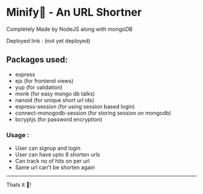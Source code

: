 # Minify🤏 - An URL Shortner
Completely Made by NodeJS along with mongoDB

Deployed link : (not yet deployed)

## Packages used:
- express
- ejs (for frontend views)
- yup (for validation)
- monk (for easy mongo db talks)
- nanoid (for unique short url ids)
- express-session (for using session based login)
- connect-monogodb-session (for storing session on mongodb)
- bcryptjs (for password encryption)

### Usage :
- User can signup and login 
- User can have upto 8 shorten urls
- Can track no of hits on per url
- Same url can't be shorten again
-------------------------------------------
Thats it 🤗!
